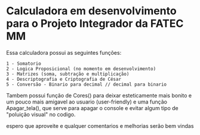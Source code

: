 # Calculadora em desenvolvimento para o Projeto Integrador da FATEC MM

Essa calculadora possui as seguintes funções: 

	1 - Somatorio
	2 - Logica Proposicional (no momento em desenvolvimento)
	3 - Matrizes (soma, subtração e multiplicação)
	4 - Descriptografia e Criptografia de César
	5 - Conversão - Binario para decimal // decimal para binario

Tambem possui função de Cores() para deixar esteticamente mais bonito e um pouco mais amigavel ao usuario (user-friendly) e uma função Apagar_tela(), que serve para apagar o console e evitar algum tipo de "poluição visual" no codigo.

espero que aproveite e qualquer comentarios e melhorias serão bem vindas
